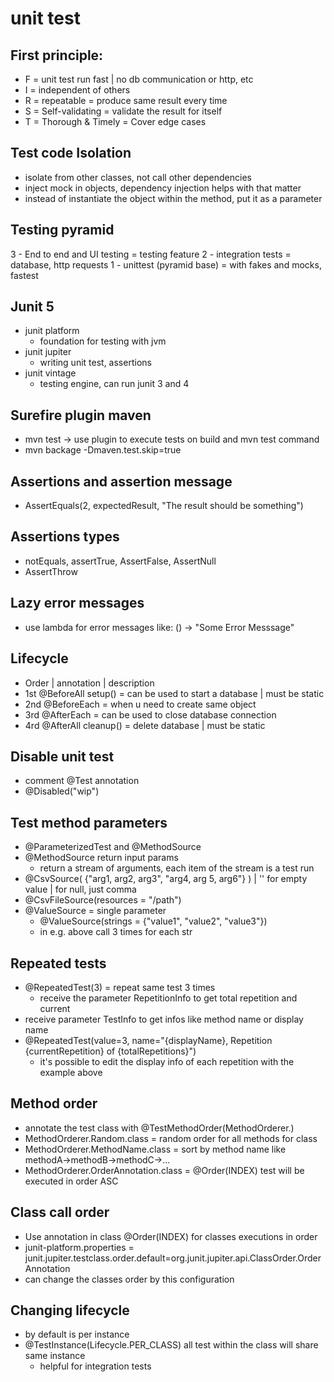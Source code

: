 # unit test

## First principle:

- F = unit test run fast | no db communication or http, etc
- I = independent of others
- R = repeatable = produce same result every time
- S = Self-validating = validate the result for itself
- T = Thorough & Timely = Cover edge cases

## Test code Isolation

- isolate from other classes, not call other dependencies
- inject mock in objects, dependency injection helps with that matter
- instead of instantiate the object within the method, put it as a parameter

## Testing pyramid

3 - End to end and UI testing = testing feature
2 - integration tests = database, http requests
1 - unittest (pyramid base) = with fakes and mocks, fastest

## Junit 5

- junit platform
  - foundation for testing with jvm
- junit jupiter
  - writing unit test, assertions
- junit vintage
  - testing engine, can run junit 3 and 4

## Surefire plugin maven

- mvn test -> use plugin to execute tests on build and mvn test command
- mvn backage -Dmaven.test.skip=true

## Assertions and assertion message

- AssertEquals(2, expectedResult, "The result should be something")

## Assertions types

- notEquals, assertTrue, AssertFalse, AssertNull
- AssertThrow

## Lazy error messages

- use lambda for error messages like: () -> "Some Error Messsage"

## Lifecycle

- Order | annotation | description
- 1st @BeforeAll setup() = can be used to start a database | must be static
- 2nd @BeforeEach = when u need to create same object
- 3rd @AfterEach = can be used to close database connection
- 4rd @AfterAll cleanup() = delete database | must be static

## Disable unit test

- comment @Test annotation
- @Disabled("wip")

## Test method parameters

- @ParameterizedTest and @MethodSource
- @MethodSource return input params 
  - return a stream of arguments, each item of the stream is a test run
- @CsvSource( {"arg1, arg2, arg3", "arg4, arg 5, arg6"} ) | '' for empty value | for null, just comma
- @CsvFileSource(resources = "/path")
- @ValueSource = single parameter
  - @ValueSource(strings = {"value1", "value2", "value3"})
  - in e.g. above call 3 times for each str

## Repeated tests

- @RepeatedTest(3) = repeat same test 3 times
  - receive the parameter RepetitionInfo to get total repetition and current
- receive parameter TestInfo to get infos like method name or display name
- @RepeatedTest(value=3, name="{displayName}, Repetition {currentRepetition} of {totalRepetitions}")
  - it's possible to edit the display info of each repetition with the example above

## Method order

- annotate the test class with @TestMethodOrder(MethodOrderer.<ORDER>)
- MethodOrderer.Random.class = random order for all methods for class
- MethodOrderer.MethodName.class = sort by method name like methodA->methodB->methodC->...
- MethodOrderer.OrderAnnotation.class = @Order(INDEX) test will be executed in order ASC

## Class call order

- Use annotation in class @Order(INDEX) for classes executions in order
- junit-platform.properties = junit.jupiter.testclass.order.default=org.junit.jupiter.api.ClassOrder.OrderAnnotation
- can change the classes order by this configuration

## Changing lifecycle

- by default is per instance
- @TestInstance(Lifecycle.PER_CLASS) all test within the class will share same instance
  - helpful for integration tests

